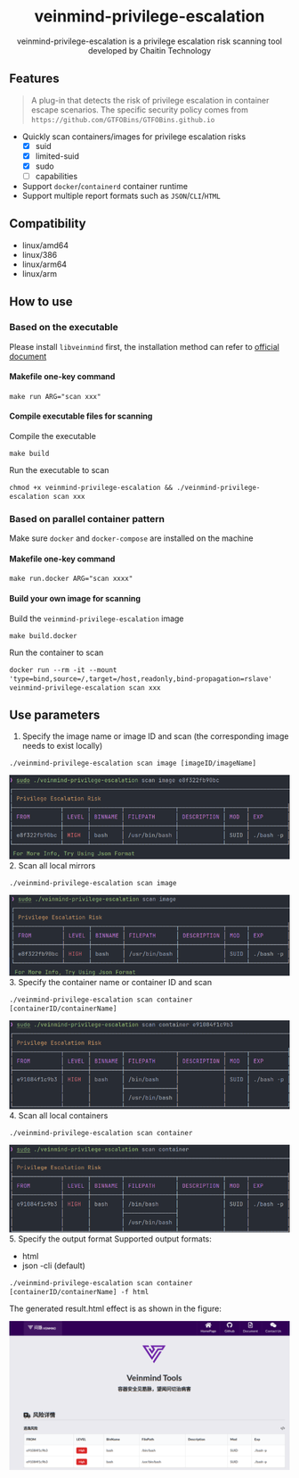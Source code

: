 <h1 align="center"> veinmind-privilege-escalation </h1>

<p align="center">
veinmind-privilege-escalation is a privilege escalation risk scanning tool developed by Chaitin Technology
</p>

## Features

> A plug-in that detects the risk of privilege escalation in container escape scenarios. The specific security policy comes from `https://github.com/GTFOBins/GTFOBins.github.io`

- Quickly scan containers/images for privilege escalation risks
    - [x] suid
    - [x] limited-suid
    - [x] sudo
    - [ ] capabilities
- Support `docker`/`containerd` container runtime
- Support multiple report formats such as `JSON`/`CLI`/`HTML`

## Compatibility

- linux/amd64
- linux/386
- linux/arm64
- linux/arm

## How to use

### Based on the executable

Please install `libveinmind` first, the installation method can refer to [official document](https://github.com/chaitin/libveinmind)
#### Makefile one-key command

```
make run ARG="scan xxx"
```
#### Compile executable files for scanning

Compile the executable
```
make build
```
Run the executable to scan
```
chmod +x veinmind-privilege-escalation && ./veinmind-privilege-escalation scan xxx
```
### Based on parallel container pattern
Make sure `docker` and `docker-compose` are installed on the machine
#### Makefile one-key command
```
make run.docker ARG="scan xxxx"
```
#### Build your own image for scanning
Build the `veinmind-privilege-escalation` image
```
make build.docker
```
Run the container to scan
```
docker run --rm -it --mount 'type=bind,source=/,target=/host,readonly,bind-propagation=rslave' veinmind-privilege-escalation scan xxx
```

## Use parameters

1. Specify the image name or image ID and scan (the corresponding image needs to exist locally)

```
./veinmind-privilege-escalation scan image [imageID/imageName]
```
![](../../../docs/veinmind-privilege-escalation/scan_image.png)
2. Scan all local mirrors

```
./veinmind-privilege-escalation scan image
```
![](../../../docs/veinmind-privilege-escalation/scan_all_image.png)
3. Specify the container name or container ID and scan

```
./veinmind-privilege-escalation scan container [containerID/containerName]
```
![](../../../docs/veinmind-privilege-escalation/scan_container.png)
4. Scan all local containers

```
./veinmind-privilege-escalation scan container
```
![](../../../docs/veinmind-privilege-escalation/scan_all_container.png)
5. Specify the output format
   Supported output formats:
- html
- json
  -cli (default)
```
./veinmind-privilege-escalation scan container [containerID/containerName] -f html
```
The generated result.html effect is as shown in the figure:

![](../../../docs/veinmind-privilege-escalation/result_html.png)